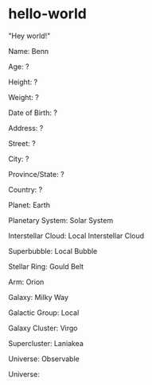 # hello-world

"Hey world!"

Name: Benn

Age: ?

Height: ?

Weight: ?

Date of Birth: ?

Address: ?

Street: ?

City: ?

Province/State: ?

Country: ?

Planet: Earth

Planetary System: Solar System

Interstellar Cloud: Local Interstellar Cloud

Superbubble: Local Bubble

Stellar Ring: Gould Belt

Arm: Orion

Galaxy: Milky Way

Galactic Group: Local 

Galaxy Cluster: Virgo

Supercluster: Laniakea 

Universe: Observable

Universe: 
